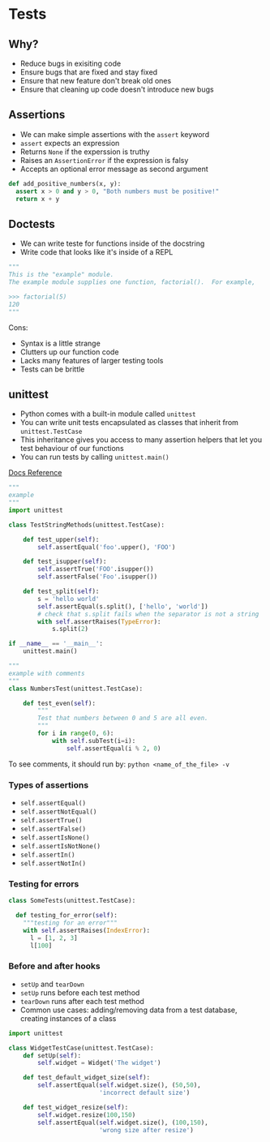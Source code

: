 # Tests

## Why?

- Reduce bugs in exisiting code
- Ensure bugs that are fixed and stay fixed
- Ensure that new feature don't break old ones
- Ensure that cleaning up code doesn't introduce new bugs

## Assertions

- We can make simple assertions with the `assert` keyword
- `assert` expects an expression
- Returns `None` if the experssion is truthy
- Raises an `AssertionError` if the expression is falsy
- Accepts an optional error message as second argument

```python
def add_positive_numbers(x, y):
  assert x > 0 and y > 0, "Both numbers must be positive!"
  return x + y
```

## Doctests

- We can write teste for functions inside of the docstring
- Write code that looks like it's inside of a REPL

```python
"""
This is the "example" module.
The example module supplies one function, factorial().  For example,

>>> factorial(5)
120
"""
```

Cons:

- Syntax is a little strange
- Clutters up our function code
- Lacks many features of larger testing tools
- Tests can be brittle

## unittest

- Python comes with a built-in module called `unittest`
- You can write unit tests encapsulated as classes that inherit from `unittest.TestCase`
- This inheritance gives you access to many assertion helpers that let you test behaviour of our functions
- You can run tests by calling `unittest.main()`

[Docs Reference](https://docs.python.org/3/library/unittest.html)

```python
"""
example
"""
import unittest

class TestStringMethods(unittest.TestCase):

    def test_upper(self):
        self.assertEqual('foo'.upper(), 'FOO')

    def test_isupper(self):
        self.assertTrue('FOO'.isupper())
        self.assertFalse('Foo'.isupper())

    def test_split(self):
        s = 'hello world'
        self.assertEqual(s.split(), ['hello', 'world'])
        # check that s.split fails when the separator is not a string
        with self.assertRaises(TypeError):
            s.split(2)

if __name__ == '__main__':
    unittest.main()

"""
example with comments
"""
class NumbersTest(unittest.TestCase):

    def test_even(self):
        """
        Test that numbers between 0 and 5 are all even.
        """
        for i in range(0, 6):
            with self.subTest(i=i):
                self.assertEqual(i % 2, 0)
```

To see comments, it should run by: `python <name_of_the_file> -v`

### Types of assertions

- `self.assertEqual()`
- `self.assertNotEqual()`
- `self.assertTrue()`
- `self.assertFalse()`
- `self.assertIsNone()`
- `self.assertIsNotNone()`
- `self.assertIn()`
- `self.assertNotIn()`

### Testing for errors

```python
class SomeTests(unittest.TestCase):

  def testing_for_error(self):
    """testing for an error"""
    with self.assertRaises(IndexError):
      l = [1, 2, 3]
      l[100]
```

### Before and after hooks

- `setUp` and `tearDown`
- `setUp` runs before each test method
- `tearDown` runs after each test method
- Common use cases: adding/removing data from a test database, creating instances of a class

```python
import unittest

class WidgetTestCase(unittest.TestCase):
    def setUp(self):
        self.widget = Widget('The widget')

    def test_default_widget_size(self):
        self.assertEqual(self.widget.size(), (50,50),
                         'incorrect default size')

    def test_widget_resize(self):
        self.widget.resize(100,150)
        self.assertEqual(self.widget.size(), (100,150),
                         'wrong size after resize')
```
